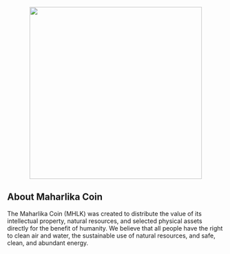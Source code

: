 <p align="center"><img src="https://res.cloudinary.com/stardust389/image/upload/c_scale,w_512/v1594532034/Maharlika%20Coin/maharlikacoin-logo-dark_dlfopu.png" width="400"></p>

## About Maharlika Coin

The Maharlika Coin (MHLK) was created to distribute the value of its intellectual property, natural resources, and selected physical assets directly for the benefit of humanity. We believe that all people have the right to clean air and water, the sustainable use of natural resources, and safe, clean, and abundant energy.


